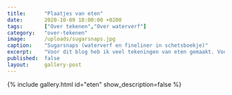 ```yaml
---
title:      "Plaatjes van eten"
date:       2020-10-09 18:00:00 +0200
tags:       ["Over tekenen","Over waterverf"]
category:   "over-tekenen"
image:      /uploads/sugarsnaps.jpg
caption:    "Sugarsnaps (waterverf en fineliner in schetsboekje)"
excerpt:    "Voor dit blog heb ik veel tekeningen van eten gemaakt. Vooral groentes en fruit heb ik nagetekend en geschilderd. Ik ben erg geïnspireerd door urban sketchers. Vooral de wildere en losse tekeningen vind ik gaaf. Dat is eigenlijk moeilijker dan heel precies. Gek hè. Maar er zitten ook experimenten met houtskool, pastelkrijtjes en een werkje met acrylverf bij."
published:  false
layout:     gallery-post
---
```


{% include gallery.html id="eten" show_description=false %}
